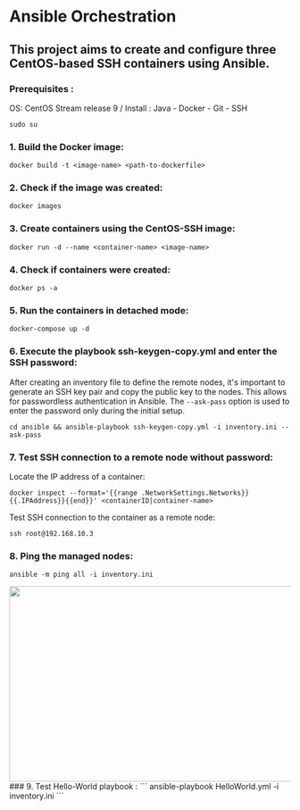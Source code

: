 # Ansible Orchestration
## This project aims to create and configure three CentOS-based SSH containers using Ansible.
### Prerequisites :
OS: CentOS Stream release 9 /
Install :  Java
          - Docker
          - Git - SSH
```
sudo su
```
### 1.  Build the Docker image:
```
docker build -t <image-name> <path-to-dockerfile>
```
### 2.  Check if the image was created:
```
docker images
```
### 3.  Create containers using the CentOS-SSH image:
```
docker run -d --name <container-name> <image-name>
```
### 4.  Check if containers were created:
```
docker ps -a
```
### 5.  Run the containers in detached mode:
```
docker-compose up -d
```
### 6.  Execute the playbook ssh-keygen-copy.yml and enter the SSH password:

After creating an inventory file to define the remote nodes, it's important to generate an SSH key pair and copy the public key to the nodes. This allows for passwordless authentication in Ansible. The `--ask-pass` option is used to enter the password only during the initial setup.
```
cd ansible && ansible-playbook ssh-keygen-copy.yml -i inventory.ini --ask-pass
```
### 7. Test SSH connection to a remote node without password: 
Locate the IP address of a container:
```
docker inspect --format='{{range .NetworkSettings.Networks}}{{.IPAddress}}{{end}}' <containerID|container-name>
```
Test SSH connection to the container as a remote node:
```
ssh root@192.168.10.3
```
### 8.  Ping the managed nodes:
```
ansible -m ping all -i inventory.ini
```
<div align="center">
<img src="https://github.com/WiemFd/Ansible_Orchestration/assets/128514665/52c96eb6-bf26-4463-b51b-7401d67b98dd.png" width="700" height="350">
</div>
### 9. Test Hello-World playbook :
```
ansible-playbook HelloWorld.yml -i inventory.ini
```
